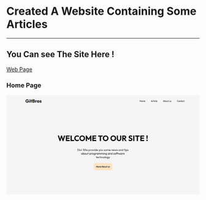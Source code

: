 # Created A Website Containing Some Articles

---

## You Can see The Site Here !
[Web Page](https://mustafamadjid.github.io/WEB_Websitie-for-articles/)

### Home Page
<img src="SS_Pages/Home page.png">

